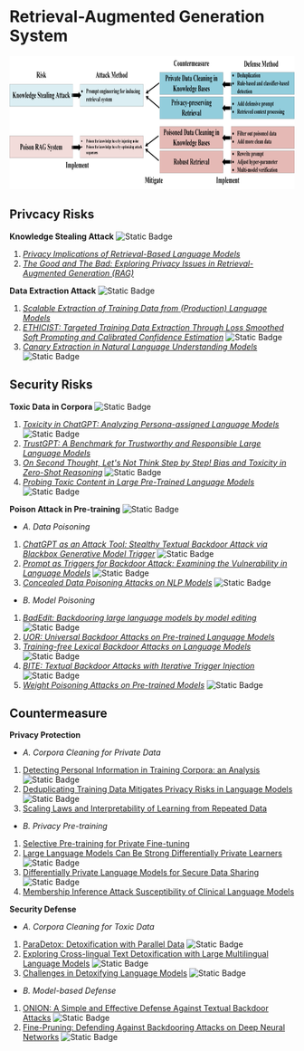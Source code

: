 # Retrieval-Augmented Generation System
<p align="center">
    <img src="../img/rag_map.png" alt="rag_map" width="900" height="235">
</p>

## Privcacy Risks
**Knowledge Stealing Attack** ![Static Badge](https://img.shields.io/badge/Unique-red)
1. *[Privacy Implications of Retrieval-Based Language Models](https://arxiv.org/abs/2305.14888)*
2. *[The Good and The Bad: Exploring Privacy Issues in Retrieval-Augmented Generation (RAG)](https://arxiv.org/abs/2402.16893)*

**Data Extraction Attack** ![Static Badge](https://img.shields.io/badge/Common-red)
1. *[Scalable Extraction of Training Data from (Production) Language Models](https://arxiv.org/abs/2311.17035)*
2. *[ETHICIST: Targeted Training Data Extraction Through Loss Smoothed Soft Prompting and Calibrated Confidence Estimation](https://aclanthology.org/2023.acl-long.709/)* ![Static Badge](https://img.shields.io/badge/ACL'23-blue)
3. *[Canary Extraction in Natural Language Understanding Models](https://arxiv.org/abs/2203.13920)* ![Static Badge](https://img.shields.io/badge/ACL'22-blue)

## Security Risks
**Toxic Data in Corpora** ![Static Badge](https://img.shields.io/badge/Unique-red)
1. *[Toxicity in ChatGPT: Analyzing Persona-assigned Language Models](https://arxiv.org/abs/2304.05335)* ![Static Badge](https://img.shields.io/badge/EMNLP'23-blue)
2. *[TrustGPT: A Benchmark for Trustworthy and Responsible Large Language Models](https://arxiv.org/abs/2306.11507)*
3. *[On Second Thought, Let's Not Think Step by Step! Bias and Toxicity in Zero-Shot Reasoning](https://arxiv.org/abs/2212.08061)* ![Static Badge](https://img.shields.io/badge/ACL'23-blue)
4. *[Probing Toxic Content in Large Pre-Trained Language Models](https://aclanthology.org/2021.acl-long.329/)* ![Static Badge](https://img.shields.io/badge/ACL'21-blue)

**Poison Attack in Pre-training** ![Static Badge](https://img.shields.io/badge/Common-red)<br>
* *A. Data Poisoning*
1. *[ChatGPT as an Attack Tool: Stealthy Textual Backdoor Attack via Blackbox Generative Model Trigger](https://aclanthology.org/2024.naacl-long.165/)* ![Static Badge](https://img.shields.io/badge/NAACL'24-blue)
2. *[Prompt as Triggers for Backdoor Attack: Examining the Vulnerability in Language Models](https://aclanthology.org/2023.emnlp-main.757/)* ![Static Badge](https://img.shields.io/badge/EMNLP'23-blue)
3. *[Concealed Data Poisoning Attacks on NLP Models](https://aclanthology.org/2021.naacl-main.13/)* ![Static Badge](https://img.shields.io/badge/NAACL'21-blue)
* *B. Model Poisoning*
1. *[BadEdit: Backdooring large language models by model editing](https://arxiv.org/abs/2403.13355)* ![Static Badge](https://img.shields.io/badge/ICLR'24-blue)
2. *[UOR: Universal Backdoor Attacks on Pre-trained Language Models](https://arxiv.org/abs/2305.09574)*
3. *[Training-free Lexical Backdoor Attacks on Language Models](https://arxiv.org/abs/2302.04116)* ![Static Badge](https://img.shields.io/badge/WWW'23-blue)
4. *[BITE: Textual Backdoor Attacks with Iterative Trigger Injection](https://aclanthology.org/2023.acl-long.725/)* ![Static Badge](https://img.shields.io/badge/ACL'23-blue)
5. *[Weight Poisoning Attacks on Pre-trained Models](https://arxiv.org/abs/2004.06660)* ![Static Badge](https://img.shields.io/badge/ACL'20-blue)
## Countermeasure
**Privacy Protection**
* *A. Corpora Cleaning for Private Data*
1. [Detecting Personal Information in Training Corpora: an Analysis](https://aclanthology.org/2023.trustnlp-1.18/) ![Static Badge](https://img.shields.io/badge/TRUSTNLP'23-blue)
2. [Deduplicating Training Data Mitigates Privacy Risks in Language Models](https://arxiv.org/abs/2202.06539) ![Static Badge](https://img.shields.io/badge/ICML'22-blue)
3. [Scaling Laws and Interpretability of Learning from Repeated Data](https://arxiv.org/abs/2205.10487)
* *B. Privacy Pre-training*
1. [Selective Pre-training for Private Fine-tuning](https://arxiv.org/abs/2305.13865)
3. [Large Language Models Can Be Strong Differentially Private Learners](https://arxiv.org/abs/2110.05679) ![Static Badge](https://img.shields.io/badge/ICLR'22-blue)
4. [Differentially Private Language Models for Secure Data Sharing](https://aclanthology.org/2022.emnlp-main.323/) ![Static Badge](https://img.shields.io/badge/EMNLP'22-blue)
5. [Membership Inference Attack Susceptibility of Clinical Language Models](https://arxiv.org/abs/2104.08305)

**Security Defense**
* *A. Corpora Cleaning for Toxic Data*
1. [ParaDetox: Detoxification with Parallel Data](https://aclanthology.org/2022.acl-long.469/) ![Static Badge](https://img.shields.io/badge/ACL'22-blue)
2. [Exploring Cross-lingual Text Detoxification with Large Multilingual Language Models](https://aclanthology.org/2022.acl-srw.26/) ![Static Badge](https://img.shields.io/badge/ACL'22-blue)
3. [Challenges in Detoxifying Language Models](https://aclanthology.org/2021.findings-emnlp.210/) ![Static Badge](https://img.shields.io/badge/EMNLP'21-blue)
* *B. Model-based Defense*
1. [ONION: A Simple and Effective Defense Against Textual Backdoor Attacks](https://aclanthology.org/2021.emnlp-main.752/) ![Static Badge](https://img.shields.io/badge/EMNLP'21-blue)
2. [Fine-Pruning: Defending Against Backdooring Attacks on Deep Neural Networks](https://arxiv.org/abs/1805.12185) ![Static Badge](https://img.shields.io/badge/RAID'19-blue)

